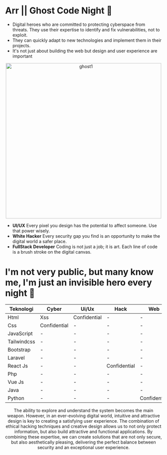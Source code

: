 # Arr || Ghost Code Night &#128075;

- Digital heroes who are committed to protecting cyberspace from threats. They use their expertise to identify and fix vulnerabilities, not to exploit.
- They can quickly adapt to new technologies and implement them in their projects.
- It's not just about building the web but design and user experience are important

<div align="center">
 <img width="500px" alt="ghost1" src="https://files.catbox.moe/4iepea.png">
</div>

- **UI/UX** Every pixel you design has the potential to affect someone. Use that power wisely.
- **White Hacker** Every security gap you find is an opportunity to make the digital world a safer place.
- **FullStack Developer** Coding is not just a job; it is art. Each line of code is a brush stroke on the digital canvas.

# I'm not very public, but many know me, I'm just an invisible hero every night &#128123;
| Teknologi           | Cyber | Ui/Ux | Hack | Web | Design |
|-----------------|-----------------|-----------------|-----------------|-----------------|-----------------|
| Html           | Xss | Confidential | - | - | - |
| Css             | Confidential | - | - | - | - |
| JavaScript         | - | - | - | - | Confidential |
| Tailwindcss | - | - | - | - | - |
| Bootstrap | - | - | - | - | - |
| Laravel | - | - | - | - | - |
| React Js | - | - | Confidential | - | - |
| Php | - | - | - | - | - |
| Vue Js | - | - | - | - | - |
| Java | - | - | - | - | - |
| Python | - | - | - | Confidential | - |

<p align="center">The ability to explore and understand the system becomes the main weapon. However, in an ever-evolving digital world, intuitive and attractive design is key to creating a satisfying user experience. The combination of ethical hacking techniques and creative design allows us to not only protect information, but also build attractive and functional applications. By combining these expertise, we can create solutions that are not only secure, but also aesthetically pleasing, delivering the perfect balance between security and an exceptional user experience.</p>
